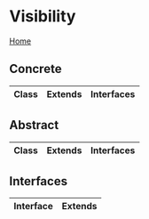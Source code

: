 # Visibility
[Home](../../README.md)

## Concrete
|Class|Extends|Interfaces|
|---|---|---|

## Abstract
|Class|Extends|Interfaces|
|---|---|---|

## Interfaces
|Interface|Extends|
|---|---|